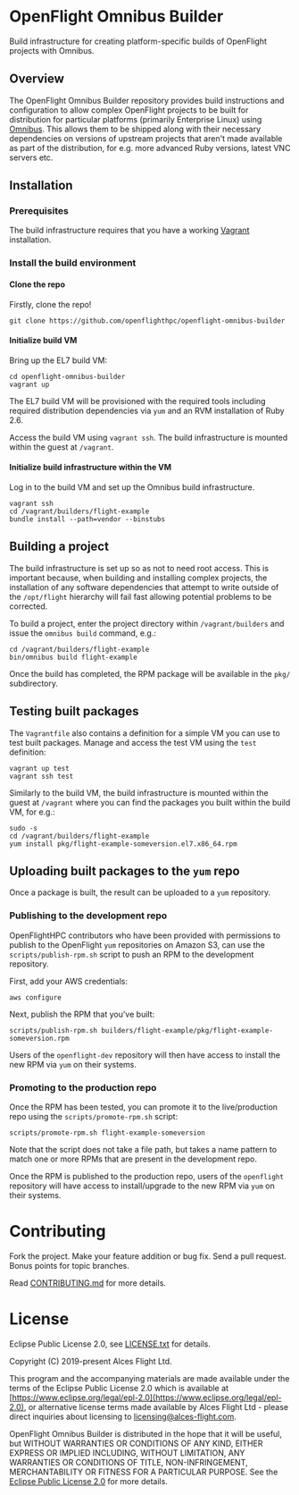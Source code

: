 # OpenFlight Omnibus Builder

Build infrastructure for creating platform-specific builds of OpenFlight projects with Omnibus.

## Overview

The OpenFlight Omnibus Builder repository provides build instructions and configuration to allow complex OpenFlight projects to be built for distribution for particular platforms (primarily Enterprise Linux) using [Omnibus](https://github.com/chef/omnibus).  This allows them to be shipped along with their necessary dependencies on versions of upstream projects that aren't made available as part of the distribution, for e.g. more advanced Ruby versions, latest VNC servers etc.

## Installation

### Prerequisites

The build infrastructure requires that you have a working [Vagrant](https://www.vagrantup.com/) installation.

### Install the build environment

#### Clone the repo

Firstly, clone the repo!

```
git clone https://github.com/openflighthpc/openflight-omnibus-builder
```

#### Initialize build VM

Bring up the EL7 build VM:

```
cd openflight-omnibus-builder
vagrant up
```

The EL7 build VM will be provisioned with the required tools including required distribution dependencies via `yum` and an RVM installation of Ruby 2.6.

Access the build VM using `vagrant ssh`.  The build infrastructure is mounted within the guest at `/vagrant`.

#### Initialize build infrastructure within the VM

Log in to the build VM and set up the Omnibus build infrastructure.

```
vagrant ssh
cd /vagrant/builders/flight-example
bundle install --path=vendor --binstubs
```

## Building a project

The build infrastructure is set up so as not to need root access.  This is important because, when building and installing complex projects, the installation of any software dependencies that attempt to write outside of the `/opt/flight` hierarchy will fail fast allowing potential problems to be corrected.

To build a project, enter the project directory within `/vagrant/builders` and issue the `omnibus build` command, e.g.:

```
cd /vagrant/builders/flight-example
bin/omnibus build flight-example
```

Once the build has completed, the RPM package will be available in the `pkg/` subdirectory.


## Testing built packages

The `Vagrantfile` also contains a definition for a simple VM you can use to test built packages.  Manage and access the test VM using the `test` definition:

```
vagrant up test
vagrant ssh test
```

Similarly to the build VM, the build infrastructure is mounted within the guest at `/vagrant` where you can find the packages you built within the build VM, for e.g.:

```
sudo -s
cd /vagrant/builders/flight-example
yum install pkg/flight-example-someversion.el7.x86_64.rpm
```

## Uploading built packages to the `yum` repo

Once a package is built, the result can be uploaded to a `yum` repository.

### Publishing to the development repo

OpenFlightHPC contributors who have been provided with permissions to publish to the OpenFlight `yum` repositories on Amazon S3, can use the `scripts/publish-rpm.sh` script to push an RPM to the development repository.

First, add your AWS credentials:

```
aws configure
```

Next, publish the RPM that you've built:

```
scripts/publish-rpm.sh builders/flight-example/pkg/flight-example-someversion.rpm
```

Users of the `openflight-dev` repository will then have access to install the new RPM via `yum` on their systems.

### Promoting to the production repo

Once the RPM has been tested, you can promote it to the live/production repo using the `scripts/promote-rpm.sh` script:

```
scripts/promote-rpm.sh flight-example-someversion
```

Note that the script does not take a file path, but takes a name pattern to match one or more RPMs that are present in the development repo.

Once the RPM is published to the production repo, users of the `openflight` repository will have access to install/upgrade to the new RPM via `yum` on their systems.

# Contributing

Fork the project. Make your feature addition or bug fix. Send a pull
request. Bonus points for topic branches.

Read [CONTRIBUTING.md](CONTRIBUTING.md) for more details.

# License

Eclipse Public License 2.0, see [LICENSE.txt](LICENSE.txt) for details.

Copyright (C) 2019-present Alces Flight Ltd.

This program and the accompanying materials are made available under
the terms of the Eclipse Public License 2.0 which is available at
[https://www.eclipse.org/legal/epl-2.0](https://www.eclipse.org/legal/epl-2.0),
or alternative license terms made available by Alces Flight Ltd -
please direct inquiries about licensing to
[licensing@alces-flight.com](mailto:licensing@alces-flight.com).

OpenFlight Omnibus Builder is distributed in the hope that it will be
useful, but WITHOUT WARRANTIES OR CONDITIONS OF ANY KIND, EITHER
EXPRESS OR IMPLIED INCLUDING, WITHOUT LIMITATION, ANY WARRANTIES OR
CONDITIONS OF TITLE, NON-INFRINGEMENT, MERCHANTABILITY OR FITNESS FOR
A PARTICULAR PURPOSE. See the [Eclipse Public License 2.0](https://opensource.org/licenses/EPL-2.0) for more
details.
